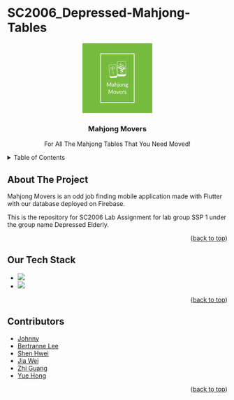 # SC2006_Depressed-Mahjong-Tables

<!--Project Logo-->

<div align="center">
  <a name="readme-top" href="https://github.com/bertrainn/SC2006_Depressed-Mahjong-Tables/">
    <img src="Logo Files/Mahjong Movers-logos.jpeg" alt="Logo" width="160" height="160">
  </a>
  <h3 align="center">Mahjong Movers</h3>
  <p align="center">
    For All The Mahjong Tables That You Need Moved!
  </p>
</div>

<!-- TABLE OF CONTENTS -->
<details>
    <summary>Table of Contents</summary>
    <ol>
        <li><a href="#about-the-project">About The Project</a></li>
        <li><a href="#our-tech-stack">Our Tech Stack</a></li>
        <li><a href="#contributors">Contributors</a></li>
    </ol>
</details>

## About The Project

Mahjong Movers is an odd job finding mobile application made with Flutter with our database deployed on Firebase. 

This is the repository for SC2006 Lab Assignment for lab group SSP 1 under the group name Depressed Elderly.

<p align="right">(<a href="#readme-top">back to top</a>)</p>

## Our Tech Stack

<ul>
  <li>
  <a href="flutter.dev"> 
     <img src="https://img.shields.io/badge/Flutter-02569B?style=for-the-badge&logo=flutter&logoColor=white" />  
  </a>
      </li>
    <li>
  <a href="https://firebase.google.com/"> 
     <img src="https://img.shields.io/badge/Firebase-039BE5?style=for-the-badge&logo=Firebase&logoColor=white">   
  </a>
        </li>
 </ul>
<p align="right">(<a href="#readme-top">back to top</a>)</p>

## Contributors

- [Johnny](https://github.com/johnny-psh)
- [Bertranne Lee](https://github.com/bertrainn)
- [Shen Hwei](https://github.com/imaginaryBuddy)
- [Jia Wei](https://github.com/KohJiaWei)
- [Zhi Guang](https://github.com/Justinhhhh)
- [Yue Hong](https://github.com/AmosChong20)

<p align="right">(<a href="#readme-top">back to top</a>)</p>

<!-- MARKDOWN LINKS & IMAGES -->

